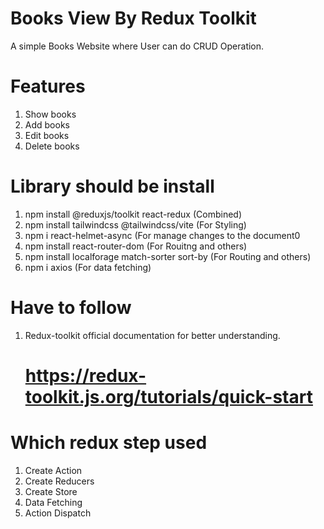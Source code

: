# Books View By Redux Toolkit

A simple Books Website where User can do CRUD Operation.
# Features
1. Show books
2. Add books
3. Edit books
4. Delete books
#  Library should be install
1. npm install @reduxjs/toolkit react-redux (Combined)
2. npm install tailwindcss @tailwindcss/vite (For Styling)
3. npm i react-helmet-async (For manage changes to the document0
4. npm install react-router-dom (For Rouitng and others)
5. npm install localforage match-sorter sort-by (For Routing and others)
6. npm i axios (For data fetching)

# Have to follow 
1. Redux-toolkit official documentation for better understanding.
   # https://redux-toolkit.js.org/tutorials/quick-start

# Which redux step used
1. Create Action
2. Create Reducers
3. Create Store
4. Data Fetching
5. Action Dispatch

